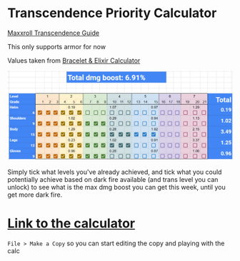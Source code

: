 # Transcendence Priority Calculator

[Maxxroll Transcendence Guide](https://maxroll.gg/lost-ark/resources/transcendence-system-guide)

This only supports armor for now

Values taken from [Bracelet & Elixir Calculator](https://docs.google.com/spreadsheets/d/1AAwVLWSqYcRguTL4Dhw6i76MT9LSLDynlWPiPT7UyZ4/edit?usp=sharing)

![example](images/trans_calc_example.png)

Simply tick what levels you've already achieved, and tick what you could potentially achieve based on dark fire available (and trans level you can unlock) to see what is the max dmg boost you can get this week, until you get more dark fire.

# [Link to the calculator](https://docs.google.com/spreadsheets/d/1yk3Ep51F6aJeopMDbUudzgBahAABAE76LbogjbRo_zM/edit?usp=sharing)

`File > Make a Copy` so you can start editing the copy and playing with the calc
